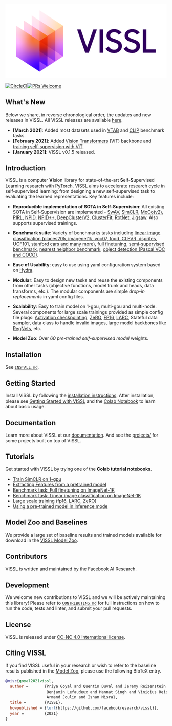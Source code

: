 <img src=".github/logo/Logo_Color_Light_BG.png" width="900"/>

[![CircleCI](https://circleci.com/gh/facebookresearch/vissl.svg?style=svg&circle-token=a0c1dfc4edf0ebe523700b95a563e74eb4d4e5a8)](https://circleci.com/gh/facebookresearch/vissl)[![PRs Welcome](https://img.shields.io/badge/PRs-welcome-brightgreen.svg)](https://github.com/facebookresearch/vissl/blob/master/.github/CONTRIBUTING.md)

## What's New
Below we share, in reverse chronological order, the updates and new releases in VISSL. All VISSL releases are available [here](https://github.com/facebookresearch/vissl/releases).

- **[March 2021]**: Added most datasets used in [VTAB](https://arxiv.org/pdf/1910.04867.pdf) and [CLIP](https://arxiv.org/abs/2103.00020) benchmark tasks.
- **[February 2021]**: Added [Vision Transformers](https://arxiv.org/pdf/2010.11929v1.pdf) (ViT) backbone and [training self-supervision with ViT](https://github.com/facebookresearch/vissl/tree/master/configs/config/pretrain/vision_transformer).
- **[January 2021]**: VISSL v0.1.5 released.

## Introduction
VISSL is a computer **VI**sion library for state-of-the-art **S**elf-**S**upervised **L**earning research with [PyTorch](https://pytorch.org). VISSL aims to accelerate research cycle in self-supervised learning: from designing a new self-supervised task to evaluating the learned representations. Key features include:

- **Reproducible implementation of SOTA in Self-Supervision**: All existing SOTA in Self-Supervision are implemented - [SwAV](https://arxiv.org/abs/2006.09882), [SimCLR](https://arxiv.org/abs/2002.05709), [MoCo(v2)](https://arxiv.org/abs/1911.05722), [PIRL](https://arxiv.org/abs/1912.01991), [NPID](https://arxiv.org/abs/1912.01991), [NPID++](https://arxiv.org/abs/1912.01991), [DeepClusterV2](https://arxiv.org/abs/2006.09882), [ClusterFit](https://openaccess.thecvf.com/content_CVPR_2020/papers/Yan_ClusterFit_Improving_Generalization_of_Visual_Representations_CVPR_2020_paper.pdf), [RotNet](https://arxiv.org/abs/1803.07728.), [Jigsaw](https://arxiv.org/abs/1603.09246). Also supports supervised trainings.

- **Benchmark suite**: Variety of benchmarks tasks including [linear image classification (places205, imagenet1k, voc07, food, CLEVR, dsprites, UCF101, stanford cars and many more)](https://github.com/facebookresearch/vissl/tree/master/configs/config/benchmark/linear_image_classification), [full finetuning](https://github.com/facebookresearch/vissl/tree/master/configs/config/benchmark/fulltune), [semi-supervised benchmark](https://github.com/facebookresearch/vissl/tree/master/configs/config/benchmark/semi_supervised), [nearest neighbor benchmark](https://github.com/facebookresearch/vissl/tree/master/configs/config/benchmark/nearest_neighbor), [object detection (Pascal VOC and COCO)](https://github.com/facebookresearch/vissl/tree/master/configs/config/benchmark/object_detection).

- **Ease of Usability**: easy to use using yaml configuration system based on [Hydra](https://github.com/facebookresearch/hydra).

- **Modular**: Easy to design new tasks and reuse the existing components from other tasks (objective functions, model trunk and heads, data transforms, etc.). The modular components are simple *drop-in replacements* in yaml config files.

- **Scalability**: Easy to train model on 1-gpu, multi-gpu and multi-node. Several components for large scale trainings provided as simple config file plugs: [Activation checkpointing](https://pytorch.org/docs/stable/checkpoint.html), [ZeRO](https://arxiv.org/abs/1910.02054), [FP16](https://nvidia.github.io/apex/amp.html#o1-mixed-precision-recommended-for-typical-use), [LARC](https://arxiv.org/abs/1708.03888), Stateful data sampler, data class to handle invalid images, large model backbones like [RegNets](https://arxiv.org/abs/2003.13678), etc.

- **Model Zoo**: Over *60 pre-trained self-supervised model* weights.

## Installation

See [`INSTALL.md`](https://github.com/facebookresearch/vissl/blob/master/INSTALL.md).

## Getting Started

Install VISSL by following the [installation instructions](https://github.com/facebookresearch/vissl/blob/master/INSTALL.md).
After installation, please see [Getting Started with VISSL](https://github.com/facebookresearch/vissl/blob/master/GETTING_STARTED.md) and the [Colab Notebook](https://colab.research.google.com/drive/1iigQmKL_DUuBLT6BqjrGXlW9ZIqKIFmt?usp=sharing) to learn about basic usage.

## Documentation

Learn more about VISSL at our [documentation](https://vissl.readthedocs.io). And see the [projects/](projects/) for some projects built on top of VISSL.

## Tutorials

Get started with VISSL by trying one of the **Colab tutorial notebooks**.

- [Train SimCLR on 1-gpu](https://colab.research.google.com/drive/1Rt3Plt3ph84i1A-eolLFafybwjrBFxYe?usp=sharing)
- [Extracting Features from a pretrained model](https://colab.research.google.com/drive/1EXZyW65lXBryWE2ZmC0bar2996KEiBZb?usp=sharing)
- [Benchmark task: Full finetuning on ImageNet-1K](https://colab.research.google.com/drive/1m1LUa-3vIR-rxwcm0QCrefc5S6PAY874?usp=sharing)
- [Benchmark task: Linear image classification on ImageNet-1K](https://colab.research.google.com/drive/1CCuZ50BN99JcOB6VEPytVi_i2tSMd7A3?usp=sharing)
- [Large scale training (fp16, LARC, ZeRO)](https://colab.research.google.com/drive/1fvZdRNUyHxMOaxuEO34x7XeGndzTUfIW?usp=sharing)
- [Using a pre-trained model in inference mode](https://colab.research.google.com/drive/1TDuCYSk6wGyNQPPShgNGVuEZ-BJfyBvo?usp=sharing)


## Model Zoo and Baselines
We provide a large set of baseline results and trained models available for download in the [VISSL Model Zoo](https://github.com/facebookresearch/vissl/blob/master/MODEL_ZOO.md).

## Contributors

VISSL is written and maintained by the Facebook AI Research.

## Development

We welcome new contributions to VISSL and we will be actively maintaining this library! Please refer to [`CONTRIBUTING.md`](./.github/CONTRIBUTING.md) for full instructions on how to run the code, tests and linter, and submit your pull requests.

## License

VISSL is released under [CC-NC 4.0 International license](LICENSE).

## Citing VISSL

If you find VISSL useful in your research or wish to refer to the baseline results published in the [Model Zoo](https://github.com/facebookresearch/vissl/blob/master/MODEL_ZOO.md), please use the following BibTeX entry.

```BibTeX
@misc{goyal2021vissl,
  author =       {Priya Goyal and Quentin Duval and Jeremy Reizenstein and Matthew Leavitt and Min Xu and 
                  Benjamin Lefaudeux and Mannat Singh and Vinicius Reis and Mathilde Caron and Piotr Bojanowski and 
                  Armand Joulin and Ishan Misra},
  title =        {VISSL},
  howpublished = {\url{https://github.com/facebookresearch/vissl}},
  year =         {2021}
}
```
